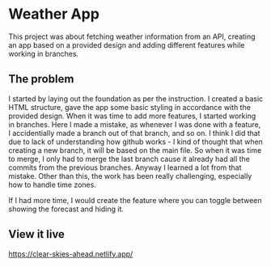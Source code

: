 # Weather App

This project was about fetching weather information from an API, creating an app based on a provided design and adding different features while working in branches.

## The problem

I started by laying out the foundation as per the instruction. I created a basic HTML structure, gave the app some basic styling in accordance with the provided design. When it was time to add more features, I started working in branches. Here I made a mistake, as whenever I was done with a feature, I accidentially made a branch out of that branch, and so on. I think I did that due to lack of understanding how github works - I kind of thought that when creating a new branch, it will be based on the main file. So when it was time to merge, I only had to merge the last branch cause it already had all the commits from the previous branches. Anyway I learned a lot from that mistake. Other than this, the work has been really challenging, especially how to handle time zones.

If I had more time, I would create the feature where you can toggle between showing the forecast and hiding it.

## View it live

https://clear-skies-ahead.netlify.app/
